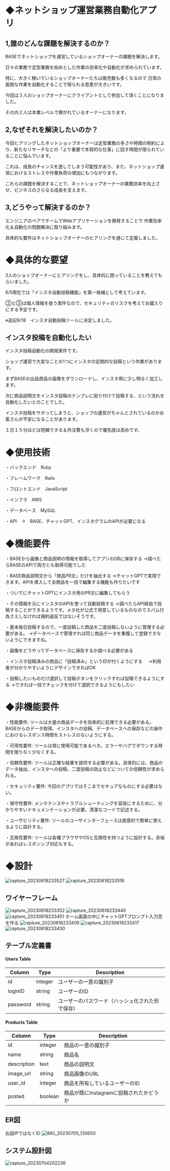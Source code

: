 # ◆ネットショップ運営業務自動化アプリ

## 1,誰のどんな課題を解決するのか？

BASEでネットショップを運営しているショップオーナーの課題を解決します。

日々の業務で定型業務を始めとした作業の効率化や自動化が求められています。

特に、大きく稼いでいるショップオーナーたちは販売数も多くなるので
日常の面倒な作業を自動化することで得られる恩恵が大きいです。

今回は３人のショップオーナーにクライアントとして参加して頂くことになりました。

その内２人は本業レベルで稼がれているオーナーになります。

## 2,なぜそれを解決したいのか？

今回ヒアリングしたネットショップオーナーは定型業務の多さや時間の制約により、新たなリサーチなどの「より重要で本質的な仕事」に回す時間が限られていることに悩んでいます。

これは、成長のチャンスを逸してしまう可能性があり、また、ネットショップ運営におけるストレスや作業負荷の増加にもつながります。

これらの課題を解決することで、ネットショップオーナーの業務効率を向上させ、ビジネスのさらなる成長を支えます。


## 3,どうやって解決するのか？

エンジニアのペアでチームでWebアプリケーションを開発することで
作業効率化＆自動化の問題解決に取り組みます。

具体的な要件はネットショップオーナーのヒアリングを通じて定義しました。



# ◆具体的な要望

3人のショップオーナーにヒアリングをし、具体的に困っていることを教えてもらいました。

6/5現在では「インスタ自動投稿機能」を第一候補として考えています。

②と③は個人情報を扱う案件なので、セキュリティのリスクを考えてお蔵入りにする予定です。

※追記6/18　インスタ自動投稿ツールに決定しました。

## インスタ投稿を自動化したい
インスタ投稿自動化の開発案件です。

ショップ運営で大変なことの1つにインスタの定期的な投稿という作業があります。

まずBASEの出品商品の画像をダウンロードし、インスタ用に少し明るく加工します。

次に商品説明文をインスタ投稿のテンプレに貼り付けて投稿する、という流れを自動化したいとのことでした。

インスタ投稿をサボってしまうと、ショップの運営がちゃんとされているのかお客さんが不安になることがあります。

１日１５分ほどは短縮できる＆外注費も浮くので優先度は高めです。



# ◆使用技術

・バックエンド　Ruby

・フレームワーク　Rails

・フロントエンド　JavaScript

・インフラ　AWS

・データベース　MySQL

・API　→　BASE、チャットGPT、インスタグラムのAPIが必要になる


# ◆機能要件

・BASEから画像と商品説明の情報を取得してアプリのDBに保存する
→調べたらBASEのAPIで両方とも取得可能でした

・BASE商品説明文から「商品PR文」だけを抽出する
→チャットGPTで実現できます。APIを導入して全商品を一括で編集する機能も作りたいです

・ついでにチャットGPTにインスタ用のPR文に編集してもらう

・その情報を元にインスタのAPIを使って自動投稿する
→調べたらAPI経由で投稿することができるようです。メタ社が公式で用意しているものなのでスパム行為さえしなければ規約違反ではないそうです。

・基本毎日投稿するので、一度投稿した商品を二度投稿しないように管理する必要がある。
→データベースで管理すれば同じ商品データを重複して登録できないようにできますね。

・画像をどうやってデータベースに保存するか調べる必要がある

・インスタ投稿済みの商品に「投稿済み」という印が付くようにする　
→利用者が分かりやすいようにデザインできればOK

・投稿したいものだけ選択して投稿ボタンをクリックすれば投稿できるようにする
→できれば一括でチェックを付けて選択できるようにもしたい


# ◆非機能要件

・性能要件: ツールは大量の商品データを効率的に処理できる必要がある。BASEからのデータ取得、インスタへの投稿、データベースへの保存などの操作におけるレスポンス時間をストレスのないようにする。

・可用性要件: ツールは常に使用可能であるべき。エラーやバグでダウンする時間を限りなく少なくする。

・信頼性要件: ツールは正確な結果を提供する必要がある。具体的には、商品のデータ抽出、インスタへの投稿、二度投稿の防止などについての信頼性が求められる。

・セキュリティ要件: 今回のアプリではそこまでセキュアなものにする必要はない。

・保守性要件: メンテナンスやトラブルシューティングを容易にするために、分かりやすいドキュメンテーションが必要。清潔なコードで記述する。

・ユーザビリティ要件: ツールのユーザインターフェースは直感的で簡単に使えるように設計する。

・互換性要件: ツールは各種ブラウザやOSと互換性を持つように設計する。余裕があればレスポンシブ対応もする。


# ◆設計

![rapture_20230618233527](https://github.com/tomo178/original_product/assets/93224469/6cf6d9bc-f227-4a6a-8512-b4d2f2555c47)
![rapture_20230618233516](https://github.com/tomo178/original_product/assets/93224469/43c05fa9-8827-419d-a27e-e705c2de2b54)


## ワイヤーフレーム
![rapture_20230618233352](https://github.com/tomo178/original_product/assets/93224469/a9d42d01-08e0-40c6-9423-829d06d32d9d)
![rapture_20230618233440](https://github.com/tomo178/original_product/assets/93224469/d513b301-9c49-40ec-a7ed-38fe04d84e91)
![rapture_20230618233451](https://github.com/tomo178/original_product/assets/93224469/e9e65a41-b06d-4eb4-be91-c1bab06143e4)
ホーム画面の中にチャットGPTプロンプト入力窓を作る
![rapture_20230618233405](https://github.com/tomo178/original_product/assets/93224469/c0a8011d-16ba-4ff3-853c-0e508dc92e9c)
![rapture_20230618233417](https://github.com/tomo178/original_product/assets/93224469/105cbfc1-1faf-48ab-81ab-22b952f3b9a1)
![rapture_20230618233430](https://github.com/tomo178/original_product/assets/93224469/41f18f8d-b5e0-4170-858b-0410381a9644)


## テーブル定義書

#### Users Table

| Column           | Type    | Description                               |
|------------------|---------|-------------------------------------------|
| id               | integer | ユーザーの一意の識別子                     |
| loginID          | string  | ユーザーのID                               |
| password         | string  | ユーザーのパスワード（ハッシュ化された形で保存） |

#### Products Table

| Column           | Type    | Description                               |
|------------------|---------|-------------------------------------------|
| id               | integer | 商品の一意の識別子                        |
| name             | string  | 商品名                                    |
| description      | text    | 商品の説明文                              |
| image_url        | string  | 商品画像のURL                             |
| user_id          | integer | 商品を所有しているユーザーのID             |
| posted           | boolean | 商品が既にInstagramに投稿されたかどうか    |



## ER図
右図IPではなくID
![IMG_20230705_130650](https://github.com/tomo178/original_product/assets/93224469/d517a087-c09c-4802-8c54-87a03703c6af)


## システム設計図
![rapture_20230704202236](https://github.com/tomo178/original_product/assets/93224469/518550dc-e331-4a24-9d47-82ee9b04fefa)
